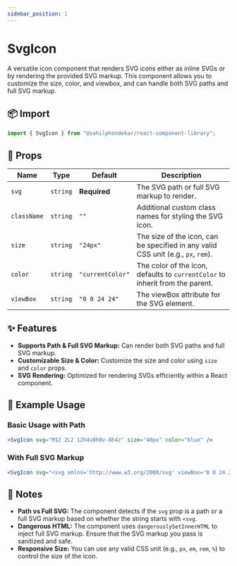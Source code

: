 ```yaml
---
sidebar_position: 1
---
```


# SvgIcon

A versatile icon component that renders SVG icons either as inline SVGs or by rendering the provided SVG markup. This component allows you to customize the size, color, and viewbox, and can handle both SVG paths and full SVG markup.

## 📦 Import

```js
import { SvgIcon } from "@sahilphondekar/react-component-library";
```

## 🧱 Props

| Name           | Type         | Default       | Description                                                                 |
|----------------|--------------|---------------|-----------------------------------------------------------------------------|
| `svg`          | `string`     | **Required**  | The SVG path or full SVG markup to render.                                   |
| `className`    | `string`     | `""`          | Additional custom class names for styling the SVG icon.                      |
| `size`         | `string`     | `"24px"`      | The size of the icon, can be specified in any valid CSS unit (e.g., `px`, `rem`). |
| `color`        | `string`     | `"currentColor"` | The color of the icon, defaults to `currentColor` to inherit from the parent. |
| `viewBox`      | `string`     | `"0 0 24 24"` | The viewBox attribute for the SVG element.                                   |

## ✨ Features

- **Supports Path & Full SVG Markup:** Can render both SVG paths and full SVG markup.
- **Customizable Size & Color:** Customize the size and color using `size` and `color` props.
- **SVG Rendering:** Optimized for rendering SVGs efficiently within a React component.

## 🧪 Example Usage

### Basic Usage with Path

```jsx
<SvgIcon svg="M12 2L2 12h4v8h8v-8h4z" size="40px" color="blue" />
```

### With Full SVG Markup

```jsx
<SvgIcon svg="<svg xmlns='http://www.w3.org/2000/svg' viewBox='0 0 24 24'><path d='M12 2L2 12h4v8h8v-8h4z'/></svg>" size="48px" color="green" />
```

## 🧠 Notes

- **Path vs Full SVG:** The component detects if the `svg` prop is a path or a full SVG markup based on whether the string starts with `<svg`.
- **Dangerous HTML:** The component uses `dangerouslySetInnerHTML` to inject full SVG markup. Ensure that the SVG markup you pass is sanitized and safe.
- **Responsive Size:** You can use any valid CSS unit (e.g., `px`, `em`, `rem`, `%`) to control the size of the icon.
